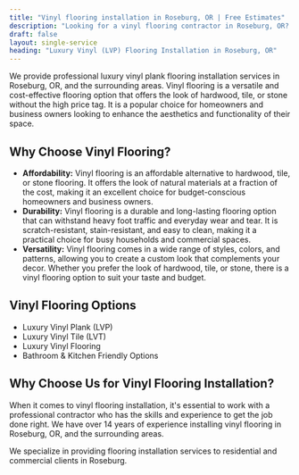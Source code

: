 ```yaml
---
title: "Vinyl flooring installation in Roseburg, OR | Free Estimates"
description: "Looking for a vinyl flooring contractor in Roseburg, OR? We do installation for hardwood, engineered, laminate, luxury vinyl in Roseburg, OR area."
draft: false
layout: single-service
heading: "Luxury Vinyl (LVP) Flooring Installation in Roseburg, OR"
---
```


We provide professional luxury vinyl plank flooring installation services in Roseburg, OR, and the surrounding areas. Vinyl flooring is a versatile and cost-effective flooring option that offers the look of hardwood, tile, or stone without the high price tag. It is a popular choice for homeowners and business owners looking to enhance the aesthetics and functionality of their space.

## Why Choose Vinyl Flooring?
- **Affordability:** Vinyl flooring is an affordable alternative to hardwood, tile, or stone flooring. It offers the look of natural materials at a fraction of the cost, making it an excellent choice for budget-conscious homeowners and business owners.
- **Durability:** Vinyl flooring is a durable and long-lasting flooring option that can withstand heavy foot traffic and everyday wear and tear. It is scratch-resistant, stain-resistant, and easy to clean, making it a practical choice for busy households and commercial spaces.
- **Versatility:** Vinyl flooring comes in a wide range of styles, colors, and patterns, allowing you to create a custom look that complements your decor. Whether you prefer the look of hardwood, tile, or stone, there is a vinyl flooring option to suit your taste and budget.

## Vinyl Flooring Options
- Luxury Vinyl Plank (LVP)
- Luxury Vinyl Tile (LVT)
- Luxury Vinyl Flooring
- Bathroom & Kitchen Friendly Options

## Why Choose Us for Vinyl Flooring Installation?
When it comes to vinyl flooring installation, it's essential to work with a professional contractor who has the skills and experience to get the job done right. We have over 14 years of experience installing vinyl flooring in Roseburg, OR, and the surrounding areas.

We specialize in providing flooring installation services to residential and commercial clients in Roseburg.